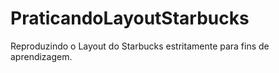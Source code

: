 # PraticandoLayoutStarbucks
Reproduzindo o Layout do Starbucks estritamente para fins de aprendizagem.
